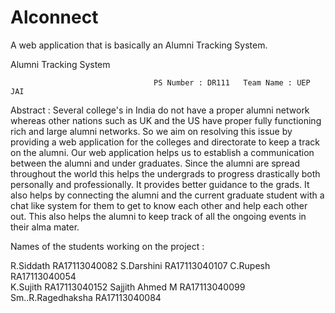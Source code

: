 # Alconnect
A web application that is basically an Alumni Tracking System.

Alumni Tracking System 
									
									PS Number : DR111  	Team Name : UEP JAI

Abstract :
Several college's in India  do not have a proper alumni network whereas other nations such as UK and the US have proper fully functioning rich and large alumni networks. So we aim on resolving this issue by providing a web application for the colleges and directorate to keep a track on the alumni.  Our web application helps us to establish a communication between the alumni and under graduates. Since the alumni are spread throughout the world this helps the undergrads to progress drastically both personally and professionally. It provides better guidance to the grads. It also helps by connecting the alumni and the current graduate student with a chat like system for them to get to know each other and help each other out. This also helps the alumni to keep track of all the ongoing events in their alma mater. 



Names of the students working on the project :

R.Siddath 			  RA17113040082
S.Darshini			  RA17113040107
C.Rupesh			    RA17113040054	
K.Sujith 			    RA17113040152
Sajjith Ahmed M		RA17113040099
Sm..R.Ragedhaksha	RA17113040084

